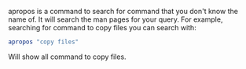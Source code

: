 apropos is a command to search for command that you don't know the name of. It will search the man pages for your query. For example, searching for command to copy files you can search with:
```bash
apropos "copy files"
```
Will show all command to copy files.